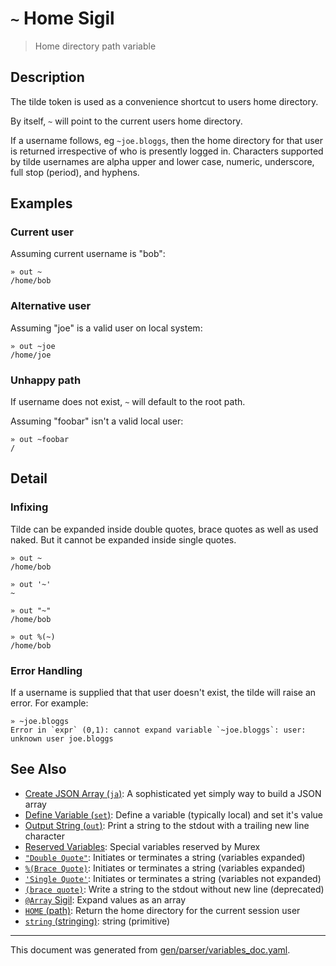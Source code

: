 # `~` Home Sigil

> Home directory path variable

## Description

The tilde token is used as a convenience shortcut to users home directory.

By itself, `~` will point to the current users home directory.

If a username follows, eg `~joe.bloggs`, then the home directory for that user
is returned irrespective of who is presently logged in. Characters supported by
tilde usernames are alpha upper and lower case, numeric, underscore, full stop
(period), and hyphens.



## Examples

### Current user

Assuming current username is "bob":

```
» out ~
/home/bob
```

### Alternative user

Assuming "joe" is a valid user on local system:

```
» out ~joe
/home/joe
```

### Unhappy path

If username does not exist, `~` will default to the root path.

Assuming "foobar" isn't a valid local user:

```
» out ~foobar
/
```

## Detail

### Infixing

Tilde can be expanded inside double quotes, brace quotes as well as used naked.
But it cannot be expanded inside single quotes.

```
» out ~
/home/bob

» out '~'
~

» out "~"
/home/bob

» out %(~)
/home/bob
```

### Error Handling

If a username is supplied that that user doesn't exist, the tilde will raise an
error. For example:

```
» ~joe.bloggs
Error in `expr` (0,1): cannot expand variable `~joe.bloggs`: user: unknown user joe.bloggs
```

## See Also

* [Create JSON Array (`ja`)](../commands/ja.md):
  A sophisticated yet simply way to build a JSON array
* [Define Variable (`set`)](../commands/set.md):
  Define a variable (typically local) and set it's value
* [Output String (`out`)](../commands/out.md):
  Print a string to the stdout with a trailing new line character
* [Reserved Variables](../user-guide/reserved-vars.md):
  Special variables reserved by Murex
* [`"Double Quote"`](../parser/double-quote.md):
  Initiates or terminates a string (variables expanded)
* [`%(Brace Quote)`](../parser/brace-quote.md):
  Initiates or terminates a string (variables expanded)
* [`'Single Quote'`](../parser/single-quote.md):
  Initiates or terminates a string (variables not expanded)
* [`(brace quote)`](../parser/brace-quote-func.md):
  Write a string to the stdout without new line (deprecated)
* [`@Array` Sigil](../parser/array.md):
  Expand values as an array
* [`HOME` (path)](../variables/home.md):
  Return the home directory for the current session user
* [`string` (stringing)](../types/str.md):
  string (primitive)

<hr/>

This document was generated from [gen/parser/variables_doc.yaml](https://github.com/lmorg/murex/blob/master/gen/parser/variables_doc.yaml).